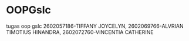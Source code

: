# OOPGslc

tugas oop gslc
2602057186-TIFFANY JOYCELYN,
2602069766-ALVRIAN TIMOTIUS HINANDRA,
2602072760-VINCENTIA CATHERINE
